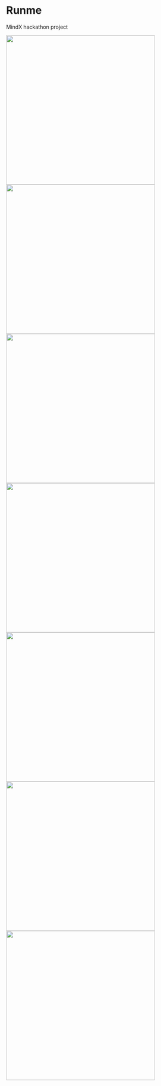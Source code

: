 # Runme
MindX hackathon project

<img src="https://raw.githubusercontent.com/duyanh14/Runme/main/Screenshot/1_welcome.png" width="400px">
<img src="https://raw.githubusercontent.com/duyanh14/Runme/main/Screenshot/1_welcome.png" width="400px">
<img src="https://raw.githubusercontent.com/duyanh14/Runme/main/Screenshot/1_welcome.png" width="400px">
<img src="https://raw.githubusercontent.com/duyanh14/Runme/main/Screenshot/1_welcome.png" width="400px">
<img src="https://raw.githubusercontent.com/duyanh14/Runme/main/Screenshot/1_welcome.png" width="400px">
<img src="https://raw.githubusercontent.com/duyanh14/Runme/main/Screenshot/1_welcome.png" width="400px">
<img src="https://raw.githubusercontent.com/duyanh14/Runme/main/Screenshot/1_welcome.png" width="400px">
